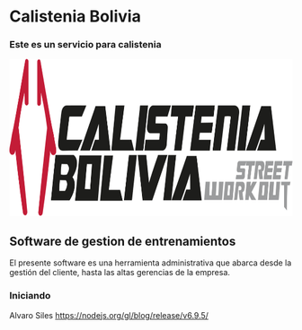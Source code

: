 # Calistenia Bolivia
### Este es un servicio para calistenia

 <img src="app/sscalistenia/src/img/calistenia.svg" alt="Logo" width="100%" height="280">


## Software de gestion de entrenamientos

El presente software es una herramienta administrativa que abarca desde la gestión del cliente, hasta las altas gerencias de la empresa.



### Iniciando
Alvaro Siles
https://nodejs.org/gl/blog/release/v6.9.5/


